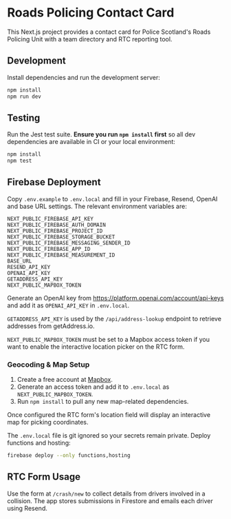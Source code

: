 # Roads Policing Contact Card

This Next.js project provides a contact card for Police Scotland's Roads Policing Unit with a team directory and RTC reporting tool.

## Development

Install dependencies and run the development server:

```bash
npm install
npm run dev
```

## Testing

Run the Jest test suite. **Ensure you run `npm install` first** so all dev dependencies are available in CI or your local environment:

```bash
npm install
npm test
```

## Firebase Deployment

Copy `.env.example` to `.env.local` and fill in your Firebase, Resend, OpenAI and base URL settings. The relevant environment variables are:

```
NEXT_PUBLIC_FIREBASE_API_KEY
NEXT_PUBLIC_FIREBASE_AUTH_DOMAIN
NEXT_PUBLIC_FIREBASE_PROJECT_ID
NEXT_PUBLIC_FIREBASE_STORAGE_BUCKET
NEXT_PUBLIC_FIREBASE_MESSAGING_SENDER_ID
NEXT_PUBLIC_FIREBASE_APP_ID
NEXT_PUBLIC_FIREBASE_MEASUREMENT_ID
BASE_URL
RESEND_API_KEY
OPENAI_API_KEY
GETADDRESS_API_KEY
NEXT_PUBLIC_MAPBOX_TOKEN
```

Generate an OpenAI key from <https://platform.openai.com/account/api-keys> and add it as `OPENAI_API_KEY` in `.env.local`.

`GETADDRESS_API_KEY` is used by the `/api/address-lookup` endpoint to retrieve addresses from getAddress.io.

`NEXT_PUBLIC_MAPBOX_TOKEN` must be set to a Mapbox access token if you want to enable the interactive location picker on the RTC form.

### Geocoding & Map Setup

1. Create a free account at [Mapbox](https://www.mapbox.com/).
2. Generate an access token and add it to `.env.local` as `NEXT_PUBLIC_MAPBOX_TOKEN`.
3. Run `npm install` to pull any new map-related dependencies.

Once configured the RTC form's location field will display an interactive map for picking coordinates.

The `.env.local` file is git ignored so your secrets remain private. Deploy functions and hosting:

```bash
firebase deploy --only functions,hosting
```

## RTC Form Usage

Use the form at `/crash/new` to collect details from drivers involved in a collision. The app stores submissions in Firestore and emails each driver using Resend.
